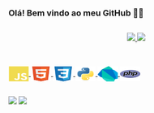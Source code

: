 ### Olá! Bem vindo ao meu GitHub 🧑‍🏫
##
<div align="center">
  <a href="https://github.com/charlespsc">
  <img height="180em" src="https://github-readme-stats.vercel.app/api?username=LuanSchneider&show_icons=true&theme=red"/>
  <img height="180em" src="https://github-readme-stats.vercel.app/api/top-langs/?username=LuanSchneider&layout=compact&langs_count=7&theme=red "/>
</div>

  ##
  
<div style="display: inline_block"><br>
  <img align="center" alt="Js" height="30" width="40" src="https://raw.githubusercontent.com/devicons/devicon/master/icons/javascript/javascript-plain.svg">
  <img align="center" alt="HTML" height="30" width="40" src="https://raw.githubusercontent.com/devicons/devicon/master/icons/html5/html5-original.svg">
  <img align="center" alt="CSS" height="30" width="40" src="https://raw.githubusercontent.com/devicons/devicon/master/icons/css3/css3-original.svg">
   <img align="center" alt="CSS" height="30" width="40" src="https://raw.githubusercontent.com/devicons/devicon/master/icons/python/python-original.svg">
  <img align="center" alt="CSS" height="30" width="40" src="https://raw.githubusercontent.com/devicons/devicon/master/icons/dart/dart-original.svg">
   <img align="center" alt="php" height="30" width="40" src="https://raw.githubusercontent.com/devicons/devicon/master/icons/php/php-original.svg">
</div>

  ##
  
<div>
<a href="https://discord.gg/luanps" target="_blank"><img src="https://img.shields.io/badge/Discord-7289DA?style=for-the-badge&logo=discord&logoColor=white" target="_blank"></a> 
<a href="https://www.linkedin.com/in/luan-schneider" target="_blank"><img src="https://img.shields.io/badge/-LinkedIn-%230077B5?style=for-the-badge&logo=linkedin&logoColor=white" target="_blank"></a>
</div>
